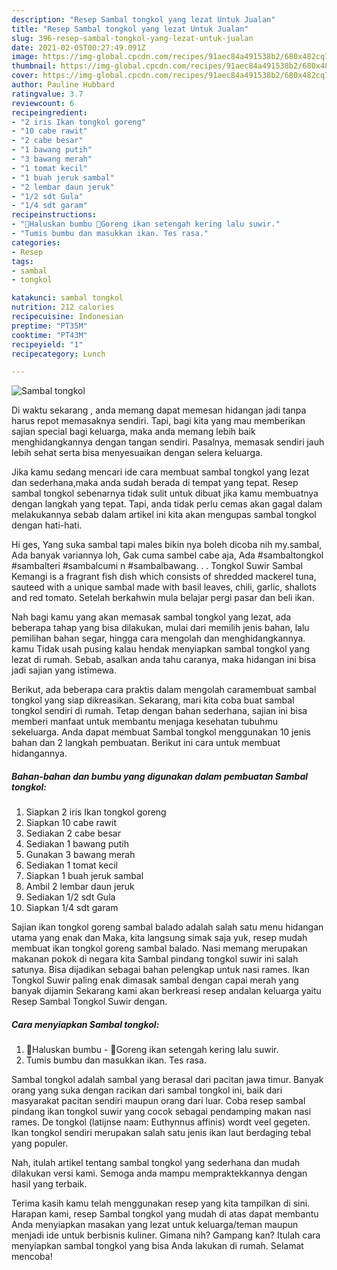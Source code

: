 ```yaml
---
description: "Resep Sambal tongkol yang lezat Untuk Jualan"
title: "Resep Sambal tongkol yang lezat Untuk Jualan"
slug: 396-resep-sambal-tongkol-yang-lezat-untuk-jualan
date: 2021-02-05T00:27:49.091Z
image: https://img-global.cpcdn.com/recipes/91aec84a491538b2/680x482cq70/sambal-tongkol-foto-resep-utama.jpg
thumbnail: https://img-global.cpcdn.com/recipes/91aec84a491538b2/680x482cq70/sambal-tongkol-foto-resep-utama.jpg
cover: https://img-global.cpcdn.com/recipes/91aec84a491538b2/680x482cq70/sambal-tongkol-foto-resep-utama.jpg
author: Pauline Hubbard
ratingvalue: 3.7
reviewcount: 6
recipeingredient:
- "2 iris Ikan tongkol goreng"
- "10 cabe rawit"
- "2 cabe besar"
- "1 bawang putih"
- "3 bawang merah"
- "1 tomat kecil"
- "1 buah jeruk sambal"
- "2 lembar daun jeruk"
- "1/2 sdt Gula"
- "1/4 sdt garam"
recipeinstructions:
- "📍Haluskan bumbu 📍Goreng ikan setengah kering lalu suwir."
- "Tumis bumbu dan masukkan ikan. Tes rasa."
categories:
- Resep
tags:
- sambal
- tongkol

katakunci: sambal tongkol 
nutrition: 212 calories
recipecuisine: Indonesian
preptime: "PT35M"
cooktime: "PT43M"
recipeyield: "1"
recipecategory: Lunch

---
```



![Sambal tongkol](https://img-global.cpcdn.com/recipes/91aec84a491538b2/680x482cq70/sambal-tongkol-foto-resep-utama.jpg)

Di waktu  sekarang , anda memang dapat memesan hidangan jadi tanpa harus repot memasaknya sendiri. Tapi, bagi kita yang mau memberikan sajian special bagi keluarga, maka anda memang lebih baik menghidangkannya dengan tangan sendiri. Pasalnya, memasak sendiri jauh lebih sehat serta bisa menyesuaikan dengan selera keluarga.

Jika kamu sedang mencari ide cara membuat sambal tongkol yang lezat dan sederhana,maka anda sudah berada di tempat yang tepat. Resep sambal tongkol  sebenarnya tidak sulit untuk dibuat jika kamu membuatnya dengan langkah yang tepat. Tapi, anda tidak perlu cemas akan gagal dalam melakukannya 
sebab dalam artikel ini kita akan mengupas sambal tongkol dengan hati-hati.  

Hi ges, Yang suka sambal tapi males bikin nya boleh dicoba nih my.sambal, Ada banyak variannya loh, Gak cuma sambel cabe aja, Ada #sambaltongkol #sambalteri #sambalcumi n #sambalbawang. . . Tongkol Suwir Sambal Kemangi is a fragrant fish dish which consists of shredded mackerel tuna, sauteed with a unique sambal made with basil leaves, chili, garlic, shallots and red tomato. Setelah berkahwin mula belajar pergi pasar dan beli ikan.

Nah bagi kamu yang akan memasak sambal tongkol yang lezat, ada beberapa tahap yang bisa dilakukan, mulai dari memilih jenis bahan, lalu pemilihan bahan segar, hingga cara mengolah dan menghidangkannya. kamu Tidak usah pusing kalau hendak menyiapkan sambal tongkol yang lezat di rumah. Sebab, asalkan anda  tahu caranya, maka hidangan ini bisa jadi sajian yang istimewa.

Berikut, ada beberapa cara praktis  dalam mengolah caramembuat sambal tongkol yang siap dikreasikan. Sekarang, mari kita coba buat sambal tongkol sendiri di rumah. Tetap dengan bahan sederhana, sajian ini bisa memberi manfaat untuk membantu menjaga kesehatan tubuhmu sekeluarga. Anda dapat membuat Sambal tongkol menggunakan 10 jenis bahan dan 2 langkah pembuatan. Berikut ini cara untuk membuat hidangannya.

<!--inarticleads1-->

##### Bahan-bahan dan bumbu yang digunakan dalam pembuatan Sambal tongkol:

1. Siapkan 2 iris Ikan tongkol goreng
1. Siapkan 10 cabe rawit
1. Sediakan 2 cabe besar
1. Sediakan 1 bawang putih
1. Gunakan 3 bawang merah
1. Sediakan 1 tomat kecil
1. Siapkan 1 buah jeruk sambal
1. Ambil 2 lembar daun jeruk
1. Sediakan 1/2 sdt Gula
1. Siapkan 1/4 sdt garam


Sajian ikan tongkol goreng sambal balado adalah salah satu menu hidangan utama yang enak dan Maka, kita langsung simak saja yuk, resep mudah membuat ikan tongkol goreng sambal balado. Nasi memang merupakan makanan pokok di negara kita Sambal pindang tongkol suwir ini salah satunya. Bisa dijadikan sebagai bahan pelengkap untuk nasi rames. Ikan Tongkol Suwir paling enak dimasak sambal dengan capai merah yang banyak dijamin Sekarang kami akan berkreasi resep andalan keluarga yaitu Resep Sambal Tongkol Suwir dengan. 

<!--inarticleads2-->

##### Cara menyiapkan Sambal tongkol:

1. 📍Haluskan bumbu - 📍Goreng ikan setengah kering lalu suwir.
1. Tumis bumbu dan masukkan ikan. Tes rasa.


Sambal tongkol adalah sambal yang berasal dari pacitan jawa timur. Banyak orang yang suka dengan racikan dari sambal tongkol ini, baik dari masyarakat pacitan sendiri maupun orang dari luar. Coba resep sambal pindang ikan tongkol suwir yang cocok sebagai pendamping makan nasi rames. De tongkol (latijnse naam: Euthynnus affinis) wordt veel gegeten. Ikan tongkol sendiri merupakan salah satu jenis ikan laut berdaging tebal yang populer. 

Nah, itulah artikel tentang  sambal tongkol  yang sederhana dan mudah dilakukan versi kami. Semoga anda mampu mempraktekkannya dengan hasil yang terbaik. 

Terima kasih kamu telah menggunakan resep yang kita tampilkan di sini. Harapan kami, resep  Sambal tongkol yang mudah di atas dapat membantu Anda menyiapkan masakan yang lezat untuk keluarga/teman maupun menjadi ide untuk berbisnis kuliner. Gimana nih? Gampang kan? Itulah cara menyiapkan sambal tongkol yang bisa Anda lakukan di rumah. Selamat mencoba!

